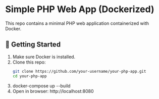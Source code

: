 # Simple PHP Web App (Dockerized)

This repo contains a minimal PHP web application containerized with Docker.

## 🚀 Getting Started

1. Make sure Docker is installed.
2. Clone this repo:
   ```bash
   git clone https://github.com/your-username/your-php-app.git
   cd your-php-app
3. docker-compose up --build
4. Open in browser: http://localhost:8080

